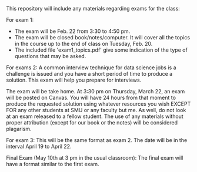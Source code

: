 This repository will include any materials regarding exams for the class:

For exam 1: 
* The exam will be Feb. 22 from 3:30 to 4:50 pm.  
* The exam will be closed book/notes/computer. It will cover all the topics in the course up to the end of class on Tuesday, Feb. 20. 
* The included file 'exam1_topics.pdf' give some indication
of the type of questions that may be asked.


For exams 2:
A common interview technique for data science jobs is a challenge is issued and you have a short period of time to produce a solution. This exam will help you prepare for interviews.

The exam will be take home.  At 3:30 pm on Thursday, March 22, an exam will be posted on Canvas.  You will have 24 hours from that moment to produce the requested solution using whatever resources you wish EXCEPT FOR any other students at SMU or any faculty but me.  As well, do not look at an exam released to a fellow student.  The use of any materials without proper attribution (except for our book or the notes) will be considered plagarism.

For exam 3:
This will be the same format as exam 2.  The date will be in the interval April 19 to April 22.

Final Exam (May 10th at 3 pm in the usual classroom):
The final exam will have a format similar to the first exam. 
